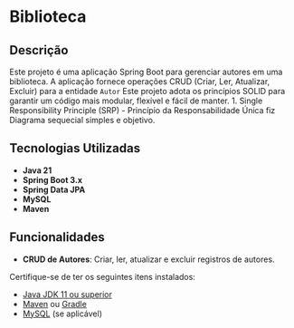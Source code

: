 # Biblioteca

## Descrição

Este projeto é uma aplicação Spring Boot para gerenciar autores em uma biblioteca. A aplicação fornece operações CRUD (Criar, Ler, Atualizar, Excluir) para a entidade `Autor` 
Este projeto adota os princípios SOLID para garantir um código mais modular, flexível e fácil de manter. 1. Single Responsibility Principle (SRP) - Princípio da Responsabilidade Única
fiz Diagrama sequecial simples e objetivo.

## Tecnologias Utilizadas

- **Java 21**
- **Spring Boot 3.x**
- **Spring Data JPA**
- **MySQL**
- **Maven** 

## Funcionalidades

- **CRUD de Autores**: Criar, ler, atualizar e excluir registros de autores.

Certifique-se de ter os seguintes itens instalados:

- [Java JDK 11 ou superior](https://www.oracle.com/java/technologies/javase-jdk11-downloads.html)
- [Maven](https://maven.apache.org/download.cgi) ou [Gradle](https://gradle.org/install/)
- [MySQL](https://dev.mysql.com/downloads/mysql/) (se aplicável)
